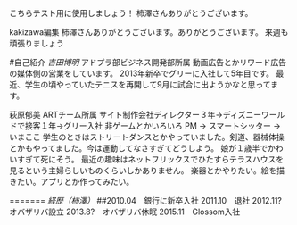 こちらテスト用に使用しましょう！
柿澤さんありがとうございます。


kakizawa編集
柿澤さんありがとうございます。ありがとうございます。
来週も頑張りましょう

#自己紹介
*吉田博明*
アドプラ部ビジネス開発部所属
動画広告とかリワード広告の媒体側の営業をしています。
2013年新卒でグリーに入社して5年目です。
最近、学生の頃やっていたテニスを再開して9月に試合に出ようかなと思ってます。

萩原郁美
ARTチーム所属
サイト制作会社ディレクター３年→ディズニーワールドで接客１年→グリー入社 非ゲームとかいろいろ PM → スマートシッター → いまここ
学生のときはストリートダンスとかやっていました。剣道、器械体操とかもやってました。今は運動してなさすぎてどうしよう。
娘が１歳半でかわいすぎて死にそう。
最近の趣味はネットフリックスでひたすらテラスハウスを見るという主婦らしいものくらいしかありません。
楽器とかやりたい。絵を描きたい。アプリとか作ってみたい。


=======
*経歴（柿澤）*
##2010.04　銀行に新卒入社
2011.10　退社
2012.11?　オバザリバ設立
2013.8?　オバザリバ休眠
2015.11　Glossom入社

